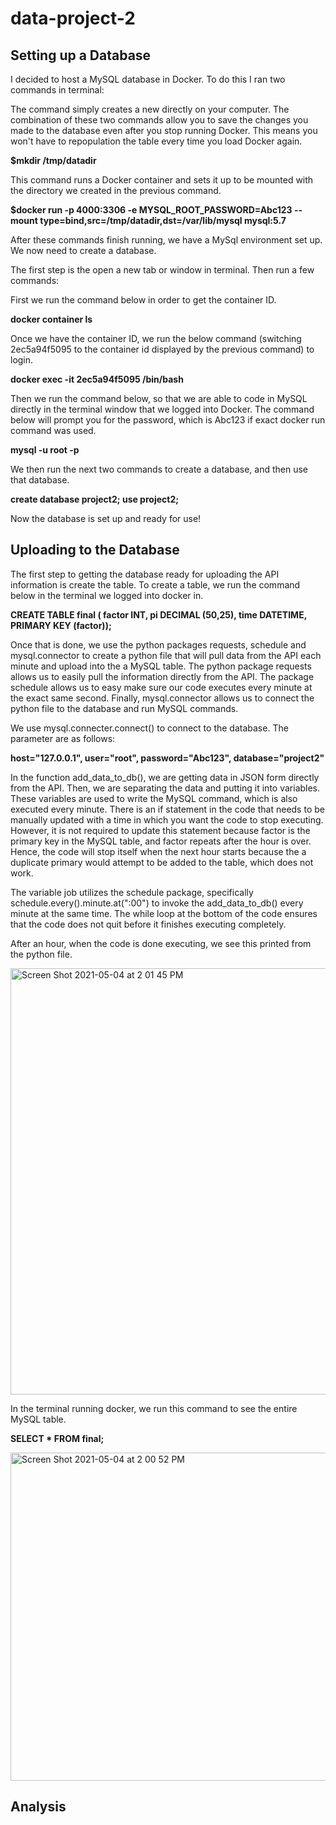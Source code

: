 # data-project-2
## Setting up a Database
I decided to host a MySQL database in Docker. To do this I ran two commands in terminal:

The command simply creates a new directly on your computer. The combination of these two commands allow you to save the changes you made to the database even after you stop running Docker. This means you won't have to repopulation the table every time you load Docker again.

**$mkdir /tmp/datadir**

This command runs a Docker container and sets it up to be mounted with the directory we created in the previous command.

**$docker run -p 4000:3306 -e MYSQL_ROOT_PASSWORD=Abc123  --mount type=bind,src=/tmp/datadir,dst=/var/lib/mysql mysql:5.7**

After these commands finish running, we have a MySql environment set up. We now need to create a database. 

The first step is the open a new tab or window in terminal. Then run a few commands: 

First we run the command below in order to get the container ID.

**docker container ls**

Once we have the container ID, we run the below command (switching 2ec5a94f5095 to the container id displayed by the previous command) to login.

**docker exec -it 2ec5a94f5095 /bin/bash**

Then we run the command below, so that we are able to code in MySQL directly in the terminal window that we logged into Docker. The command below will prompt you for the password, which is Abc123 if exact docker run command was used.

**mysql -u root -p**
 
We then run the next two commands to create a database, and then use that database.

**create database project2;
use project2;**

Now the database is set up and ready for use!

## Uploading to the Database

The first step to getting the database ready for uploading the API information is create the table. To create a table, we run the command below in the terminal we logged into docker in.

**CREATE TABLE final ( 
	factor INT, 
	pi DECIMAL (50,25), 
	time DATETIME, 
PRIMARY KEY (factor));**

Once that is done, we use the python packages requests, schedule and mysql.connector to create a python file that will pull data from the API each minute and upload into the a MySQL table. The python package requests allows us to easily pull the information directly from the API. The package schedule allows us to easy make sure our code executes every minute at the exact same second. Finally, mysql.connector allows us to connect the python file to the database and run MySQL commands.

We use mysql.connecter.connect() to connect to the database. The parameter are as follows:

**host="127.0.0.1",
  user="root",
  password="Abc123",
  database="project2"**

In the function add_data_to_db(), we are getting data in JSON form directly from the API. Then, we are separating the data and putting it into variables. These variables are used to write the MySQL command, which is also executed every minute. There is an if statement in the code that needs to be manually updated with a time in which you want the code to stop executing. However, it is not required to update this statement because factor is the primary key in the MySQL table, and factor repeats after the hour is over. Hence, the code will stop itself when the next hour starts because the a duplicate primary would attempt to be added to the table, which does not work.

The variable job utilizes the schedule package, specifically schedule.every().minute.at(":00") to invoke the add_data_to_db() every minute at the same time. The while loop at the bottom of the code ensures that the code does not quit before it finishes executing completely. 

After an hour, when the code is done executing, we see this printed from the python file.

<img width="682" alt="Screen Shot 2021-05-04 at 2 01 45 PM" src="https://user-images.githubusercontent.com/50887095/117076180-fd3be480-ad03-11eb-8672-95efc2c1900d.png">

In the terminal running docker, we run this command to see the entire MySQL table.

**SELECT * FROM final;**

<img width="525" alt="Screen Shot 2021-05-04 at 2 00 52 PM" src="https://user-images.githubusercontent.com/50887095/117076263-1ba1e000-ad04-11eb-9c77-466c82e5b387.png">


## Analysis
